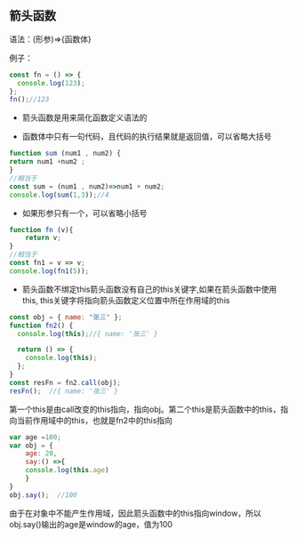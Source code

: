 ## 箭头函数 

语法：(形参)=>{函数体}

例子：
```javascript
const fn = () => {
  console.log(123);
};
fn();//123
```
+ 箭头函数是用来简化函数定义语法的

+ 函数体中只有一句代码，且代码的执行结果就是返回值，可以省略大括号
```javascript
function sum (num1 , num2) {
return num1 +num2 ;
} 
//相当于
const sum = (num1 , num2)=>num1 + num2;
console.log(sum(1,3));//4
```

+ 如果形参只有一个，可以省略小括号
```javascript
function fn (v){
    return v;
}
//相当于
const fn1 = v => v;
console.log(fn1(5));
```

+ 箭头函数不绑定this箭头函数没有自己的this关键字,如果在箭头函数中使用this,
this关键字将指向箭头函数定义位置中所在作用域的this

```javascript
const obj = { name: "张三" };
function fn2() {
  console.log(this);//{ name: '张三' }

  return () => {
    console.log(this);
  };
}
const resFn = fn2.call(obj);
resFn();  //{ name: '张三' }
```
第一个this是由call改变的this指向，指向obj。第二个this是箭头函数中的this，指向当前作用域中的this，也就是fn2中的this指向

```javascript
var age =100;
var obj = {
    age: 20,
    say:() =>{
    console.log(this.age)
    }
}
obj.say();  //100
```
由于在对象中不能产生作用域，因此箭头函数中的this指向window，所以obj.say()输出的age是window的age，值为100